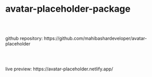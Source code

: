 # avatar-placeholder-package
<br><br>  
<p>github repository: https://github.com/mahibashardeveloper/avatar-placeholder</p>
<br><br>
<p>live preview: https://avatar-placeholder.netlify.app/</p>
<br><br>
